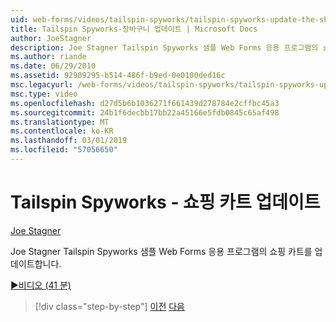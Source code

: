 ```yaml
---
uid: web-forms/videos/tailspin-spyworks/tailspin-spyworks-update-the-shopping-cart
title: Tailspin Spyworks-장바구니 업데이트 | Microsoft Docs
author: JoeStagner
description: Joe Stagner Tailspin Spyworks 샘플 Web Forms 응용 프로그램의 쇼핑 카트를 업데이트합니다.
ms.author: riande
ms.date: 06/29/2010
ms.assetid: 92909295-b514-486f-b9ed-0e0100ded16c
msc.legacyurl: /web-forms/videos/tailspin-spyworks/tailspin-spyworks-update-the-shopping-cart
msc.type: video
ms.openlocfilehash: d27d5b6b1036271f661439d278784e2cffbc45a3
ms.sourcegitcommit: 24b1f6decbb17bb22a45166e5fdb0845c65af498
ms.translationtype: MT
ms.contentlocale: ko-KR
ms.lasthandoff: 03/01/2019
ms.locfileid: "57056650"
---
```

<a name="tailspin-spyworks---update-the-shopping-cart"></a>Tailspin Spyworks - 쇼핑 카트 업데이트
====================
[Joe Stagner](https://github.com/JoeStagner)

Joe Stagner Tailspin Spyworks 샘플 Web Forms 응용 프로그램의 쇼핑 카트를 업데이트합니다.

[&#9654;비디오 (41 분)](https://channel9.msdn.com/Blogs/ASP-NET-Site-Videos/tailspin-spyworks-update-the-shopping-cart)

> [!div class="step-by-step"]
> [이전](tailspin-spyworks-display-shopping-cart.md)
> [다음](tailspin-spyworks-migrate-the-shopping-cart.md)
